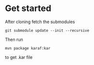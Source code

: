 # Get started
After cloning fetch the submodules
```
git submodule update --init --recursive
```
Then run
```
mvn package karaf:kar
```
to get .kar file

